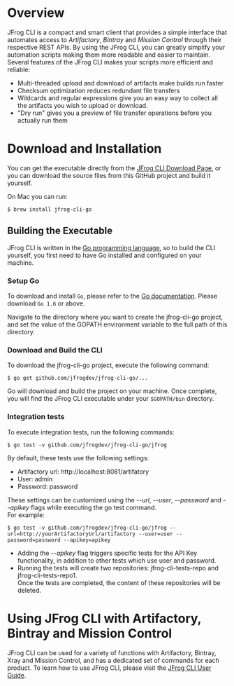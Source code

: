 # Overview
JFrog CLI is a compact and smart client that provides a simple interface that automates access to *Artifactory*, *Bintray* and *Mission Control* through their respective REST APIs.
By using the JFrog CLI, you can greatly simplify your automation scripts making them more readable and easier to maintain.
Several features of the JFrog CLI makes your scripts more efficient and reliable:

- Multi-threaded upload and download of artifacts make builds run faster
- Checksum optimization reduces redundant file transfers
- Wildcards and regular expressions give you an easy way to collect all the artifacts you wish to upload or download.
- "Dry run" gives you a preview of file transfer operations before you actually run them

# Download and Installation

You can get the executable directly from the [JFrog CLI Download Page](https://www.jfrog.com/getcli/), or you can download the source files from this GitHub project and build it yourself.

On Mac you can run:
````
$ brew install jfrog-cli-go
````

## Building the Executable

JFrog CLI is written in the [Go programming language](https://golang.org/), so to build the CLI yourself, you first need to have Go installed and configured on your machine.

### Setup Go

To download and install `Go`, please refer to the [Go documentation](https://golang.org/doc/install).
Please download `Go 1.6` or above.

Navigate to the directory where you want to create the jfrog-cli-go project, and set the value of the GOPATH environment variable to the full path of this directory.

### Download and Build the CLI

To download the jfrog-cli-go project, execute the following command:
````
$ go get github.com/jfrogdev/jfrog-cli-go/...
````
Go will download and build the project on your machine. Once complete, you will find the JFrog CLI executable under your `$GOPATH/bin` directory.

### Integration tests
To execute integration tests, run the following commands:
````
$ go test -v github.com/jfrogdev/jfrog-cli-go/jfrog
````

By default, these tests use the following settings:

* Artifactory url: http://localhost:8081/artifatory
* User: admin
* Password: password

These settings can be customized using the *--url*, *--user*, *--password* and *--apikey* flags while executing the go test command.<br/>
For example:
````
$ go test -v github.com/jfrogdev/jfrog-cli-go/jfrog --url=http://yourArtifactoryUrl/artifactory --user=user --password=password --apikey=apikey
````
* Adding the *--apikey* flag triggers specific tests for the API Key functionality, in addition to other tests which use user and password.
* Running the tests will create two repositories: jfrog-cli-tests-repo and jfrog-cli-tests-repo1.<br/>
  Once the tests are completed, the content of these repositories will be deleted.

# Using JFrog CLI with Artifactory, Bintray and Mission Control
JFrog CLI can be used for a variety of functions with Artifactory, Bintray, Xray and Mission Control,
and has a dedicated set of commands for each product.
To learn how to use JFrog CLI, please visit the [JFrog CLI User Guide](https://www.jfrog.com/confluence/display/CLI/Welcome+to+JFrog+CLI).

